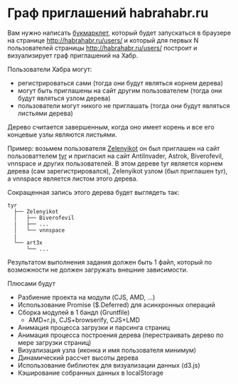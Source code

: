 # Граф приглашений habrahabr.ru

Вам нужно написать [букмарклет](http://ru.wikipedia.org/wiki/Букмарклет), который будет запускаться в браузере на странице http://habrahabr.ru/users/ и который для первых N пользователей страницы http://habrahabr.ru/users/ построит и визуализирует граф приглашений на Хабр. 

Пользователи Хабра могут:
 - регистрироваться сами (тогда они будут являться корнем дерева) 
 - могут быть приглашены на сайт другим пользователем (тогда они будут являться узлом дерева)
 - пользователи могут никого не приглашать (тогда они будут являться листьями дерева)

Дерево считается завершенным, когда оно имеет корень и все его концевые узлы являются листьями.

Пример: возьмем пользователя [Zelenyikot](http://habrahabr.ru/users/Zelenyikot/) он был приглашен на сайт пользоваттелем [tyr](http://habrahabr.ru/users/tyr/) и пригласил на сайт AntiInvader, Astrok, Biverofevil, vnnspace и других пользователей. В этом дереве tyr является корнем дерева (сам зарегистрировался), Zelenyikot узлом (был приглашен tyr), а vnnspace является листом этого дерева.

Сокращенная запись этого дерева будет выглядеть так:

```
tyr
  ├── Zelenyikot
  │   ├── Biverofevil
  |   ├── ...
  │   └── vnnspace
  |
  └── art3x
      └── ...
```

Результатом выполнения задания должен быть 1 файл, который по возможности не должен загружать внешние зависимости.

Плюсами будут
 - Разбиение проекта на модули (CJS, AMD, ...)
 - Использование Promise ($.Deferred) для асинхронных операций
 - Сборка модулей в 1 бандл (Gruntfile)
   - AMD+r.js, CJS+browserify, CJS+LMD
 - Анимация процесса загрузки и парсинга страниц
 - Анимация процесса построения дерева (перестраивать дерево по мере загрузки страниц)
 - Визуализация узла (иконка и имя пользователя минимум)
 - Динамический рассчет высоты дерева
 - Использование библиотек для визуализации данных (d3.js)
 - Кэширование собранных данных в localStorage
